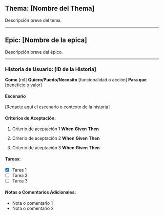 ## Thema: [Nombre del Thema]
Descripción breve del tema.

---

## Epic: [Nombre de la epica]
Descripción breve del épico.

---

### Historia de Usuario: [ID de la Historia]
**Como** [rol]
**Quiero/Puedo/Necesito** [funcionalidad o acción]
**Para que** [beneficio o valor]

#### Escenario
[Redacte aqui el escenario o contexto de la historia]

#### Criterios de Aceptación: 
1. Criterio de aceptación 1
**When**
**Given**
**Then**

2. Criterio de aceptación 2
**When**
**Given**
**Then**

3. Criterio de aceptación 3
**When**
**Given**
**Then**


#### Tareas:
- [x] Tarea 1
- [ ] Tarea 2
- [ ] Tarea 3

#### Notas o Comentarios Adicionales:
- Nota o comentario 1
- Nota o comentario 2
